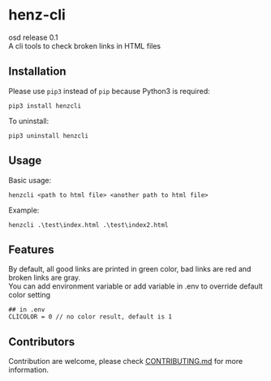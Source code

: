 # henz-cli

osd release 0.1  
A cli tools to check broken links in HTML files

## Installation

Please use `pip3` instead of `pip` because Python3 is required:

    pip3 install henzcli

To uninstall:

    pip3 uninstall henzcli

## Usage

Basic usage:

    henzcli <path to html file> <another path to html file>

Example:

    henzcli .\test\index.html .\test\index2.html

## Features

By default, all good links are printed in green color, bad links are red and broken links are gray.  
You can add environment variable or add variable in .env to override default color setting

    ## in .env
    CLICOLOR = 0 // no color result, default is 1

## Contributors

Contribution are welcome, please check [CONTRIBUTING.md](CONTRIBUTING.md) for more information.
